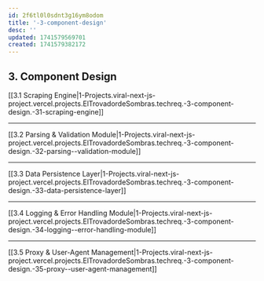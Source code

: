 ```yaml
---
id: 2f6tl0l0sdnt3g16ym8odom
title: '-3-component-design'
desc: ''
updated: 1741579569701
created: 1741579382172
---
```

## 3\. Component Design

[[3.1 Scraping Engine|1-Projects.viral-next-js-project.vercel.projects.ElTrovadordeSombras.techreq.-3-component-design.-31-scraping-engine]]

---

[[3.2 Parsing & Validation Module|1-Projects.viral-next-js-project.vercel.projects.ElTrovadordeSombras.techreq.-3-component-design.-32-parsing--validation-module]]

---

[[3.3 Data Persistence Layer|1-Projects.viral-next-js-project.vercel.projects.ElTrovadordeSombras.techreq.-3-component-design.-33-data-persistence-layer]]

---

[[3.4 Logging & Error Handling Module|1-Projects.viral-next-js-project.vercel.projects.ElTrovadordeSombras.techreq.-3-component-design.-34-logging--error-handling-module]]

---

[[3.5 Proxy & User-Agent Management|1-Projects.viral-next-js-project.vercel.projects.ElTrovadordeSombras.techreq.-3-component-design.-35-proxy--user-agent-management]]



